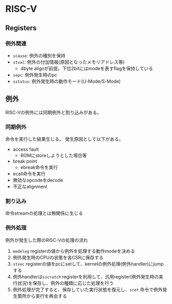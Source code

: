 # RISC-V

## Registers

### 例外関連

* `scause`: 例外の種別を保持
* `stval`: 例外の付加情報(原因となったメモリアドレス等)
  * 4byte alignが前提。下位2bitにはmodeを表すflagを保持している
* `sepc`: 例外発生時のpc
* `sstatus`: 例外発生時の動作モード(U-Mode/S-Mode)

## 例外

RISC-Vの例外には同期例外と割り込みがある。


### 同期例外

命令を実行した結果生じる。 
発生原因として以下がある。

* access fault
  * ROMにstoreしようとした場合等
* break point 
  * ebreak命令を実行 
* ecall命令を実行
* 無効なopcodeをdecode
* 不正なalignment


### 割り込み

命令streamの処理とは無関係に生じる


### 例外処理

例外が発生した際のRISC-Vの処理の流れ

1. `medeleg` registerの値から例外を処理する動作modeを決める
2. 例外発生時のCPUの状態を各CSRに保存する
3. `stvec` registerの値をpcにsetして、kernelの例外処理(例外handler)にjumpする
4. 例外handlerは`sscratch` registerを利用して、汎用register(例外発生時の実行状況)を保存し、例外の種類に応じた処理を行う
5. 例外処理が完了すると、保存していた実行状態を復元し、`sret` 命令で例外発生箇所から実行を再会する